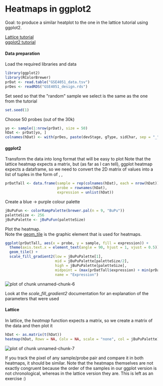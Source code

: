 Heatmaps in ggplot2
========================================================

Goal: to produce a similar heatplot to the one in the lattice tutorial using ggplot2.

[Lattice tutorial](http://www.ugrad.stat.ubc.ca/~stat540/seminars/seminar03_graphics-lattice.html#heatmaps)  
[ggplot2 tutorial](http://www.ugrad.stat.ubc.ca/~stat540/seminars/seminar03_graphics-ggplot2.html)

#### Data preparation
Load the required libraries and data

```r
library(ggplot2)
library(RColorBrewer)
prDat <- read.table("GSE4051_data.tsv")
prDes <- readRDS("GSE4051_design.rds")
```


Set seed so that the "random" sample we select is the same as the one from the tutorial

```r
set.seed(1)
```


Choose 50 probes (out of the 30k)

```r
yo <- sample(1:nrow(prDat), size = 50)
hDat <- prDat[yo, ]
colnames(hDat) <- with(prDes, paste(devStage, gType, sidChar, sep = "_"))
```


#### ggplot2
Transform the data into long format that will be easy to plot
Note that the lattice heatmap expects a matrix, but (as far as I can tell), ggplot heatmap expects a dataframe, so we need to convert the 2D matrix of values into a list of tuples in the form of <sample>, <probe>, <value>


```r
prDatTall <- data.frame(sample = rep(colnames(hDat), each = nrow(hDat)),
                        probe = rownames(hDat),
                        expression = unlist(hDat))
```


Create a blue -> purple colour palette

```r
jBuPuFun <- colorRampPalette(brewer.pal(n = 9, "BuPu"))
paletteSize <- 256
jBuPuPalette <- jBuPuFun(paletteSize)
```


Plot the heatmap.  
Note the [geom_tile](http://docs.ggplot2.org/current/geom_tile.html) is the graphic element that is used for heatmaps.

```r
ggplot(prDatTall, aes(x = probe, y = sample, fill = expression)) +
  theme(axis.text.x = element_text(angle = 90, hjust = 1, vjust = 0.5)) +
  geom_tile() +
  scale_fill_gradient2(low = jBuPuPalette[1],
                       mid = jBuPuPalette[paletteSize/2],
                       high = jBuPuPalette[paletteSize],
                       midpoint = (max(prDatTall$expression) + min(prDatTall$expression)) / 2,
                       name = "Expression")
```

![plot of chunk unnamed-chunk-6](figure/unnamed-chunk-6.png) 

Look at the _scale_fill_gradient2_ documentation for an explanation of the parameters that were used


#### Lattice
In lattice, the _heatmap_ function expects a matrix, so we create a matrix of the data and then plot it

```r
hDat <- as.matrix(t(hDat))
heatmap(hDat, Rowv = NA, Colv = NA, scale = "none", col = jBuPuPalette)
```

![plot of chunk unnamed-chunk-7](figure/unnamed-chunk-7.png) 



If you track the pixel of any sample/probe pair and compare it in both heatmaps, it should be similar.  Note that the heatmaps themselves are not exactly congruent because the order of the samples in our ggplot version is not chronological, whereas in the lattice version they are.  This is left as an exercise :)
